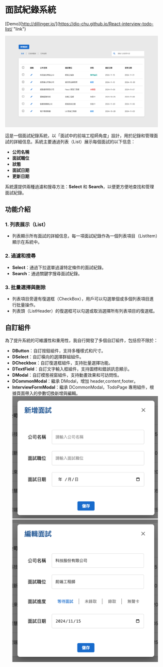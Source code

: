 # 面試紀錄系統
[Demo](http://dillinger.io/](https://dio-chu.github.io/React-interview-todo-list/ "link")

![image](./public//readmeImg/PageImg.png)

這是一個面試紀錄系統，以「面試中的前端工程師角度」設計，用於記錄和管理面試的詳細信息。系統主要通過列表（List）展示每個面試的以下信息：

- **公司名稱**
- **面試職位**
- **狀態**
- **面試日期**
- **更新日期**

系統還提供兩種過濾和搜尋方法：**Select** 和 **Search**，以便更方便地查找和管理面試紀錄。

## 功能介紹

### 1. 列表展示（List）

- 列表顯示所有面試的詳細信息，每一項面試紀錄作為一個列表項目（ListItem）顯示在系統中。

### 2. 過濾和搜尋

- **Select**：通過下拉選單過濾特定條件的面試紀錄。
- **Search**：通過關鍵字搜尋面試紀錄。

### 3. 批量選擇與刪除

- 列表項目旁邊有復選框（CheckBox），用戶可以勾選單個或多個列表項目進行批量操作。
- 列表頭（ListHeader）的復選框可以勾選或取消選擇所有列表項目的復選框。

## 自訂組件

為了提升系統的可維護性和重用性，我自行開發了多個自訂組件，包括但不限於：

- **DButton**：自訂按鈕組件，支持多種樣式和尺寸。
- **DSelect**：自訂橫向的選擇群組組件。
- **DCheckbox**：自訂復選框組件，支持批量選擇功能。
- **DTextField**：自訂文字輸入框組件，支持圖標和錯誤訊息顯示。
- **DModal**：自訂模態視窗組件，支持動畫效果和可訪問性。
- **DCommonModal**：繼承 DModal，增加 header,content,footer。
- **InterviewFormModal**：繼承 DCommonModal，TodoPage 專用組件，根據頁面帶入的參數切換新增與編輯。
  ![AddModal](./public//readmeImg/AddModal.png)
  ![EditModal](./public//readmeImg/EditModal.png)
